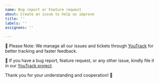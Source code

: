 ```yaml
---
name: Bug report or Feature request
about: Create an issue to help us improve
title: ''
labels: ''
assignees: ''

---
```


🚨 Please Note: We manage all our issues and tickets through [YouTrack](https://youtrack.jetbrains.com/issues?q=project:%20KTOR) for better tracking and faster feedback.

📌 If you have a bug report, feature request, or any other issue, kindly file it in our [YouTrack project](https://youtrack.jetbrains.com/newissue?project=ktor).

Thank you for your understanding and cooperation! 🙏
